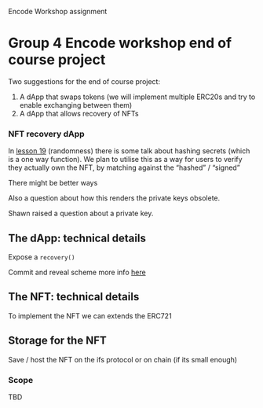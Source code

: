 Encode Workshop assignment

# Group 4 Encode workshop end of course project

Two suggestions for the end of course project:
1. A dApp that swaps tokens (we will implement multiple ERC20s and try to enable exchanging between them)
2. A dApp that allows recovery of NFTs


### NFT recovery dApp

In [lesson 19](https://youtu.be/6trWml_1RJQ) (randomness) there is some talk about hashing secrets (which is a one way function).
We plan to utilise this as a way for users to verify they actually own the NFT, by matching against the “hashed” / “signed”

There might be better ways

Also a question about how this renders the private keys obsolete.

Shawn raised a question about a private key.

## The dApp: technical details

Expose a `recovery()` 

Commit and reveal scheme more info [here](https://blog.jarrodwatts.com/understanding-the-commit-reveal-scheme-with-solidity-examples)

## The NFT: technical details

To implement the NFT we can extends the ERC721

## Storage for the NFT

Save / host the NFT  on the ifs protocol or on chain (if its small enough)


### Scope

TBD

